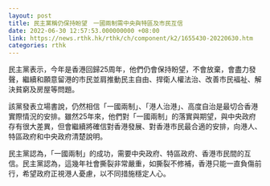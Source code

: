 ```yaml
---
layout: post
title: 民主黨稱仍保持盼望　一國兩制需中央與特區及市民互信
date: 2022-06-30 12:57:53.000000000 +08:00
link: https://news.rthk.hk/rthk/ch/component/k2/1655430-20220630.htm
categories: rthk
---
```


民主黨表示，今年是香港回歸25周年，他們仍會保持盼望，不會放棄，會盡力發聲，繼續和願意留港的市民並肩推動民主自由、捍衛人權法治、改善市民褔祉、解決貧窮及房屋等問題。

該黨發表立場書說，仍然相信「一國兩制」、「港人治港」、高度自治是最切合香港實際情況的安排。雖然25年來，他們對「一國兩制」的落實與期望，與中央政府存有很大差異，但會繼續將確信對香港發展、對香港市民最合適的安排，向港人、特區政府和中央政府清楚說明。

民主黨認為，「一國兩制」的成功，需要中央政府、特區政府、香港市民間的互信。民主黨認為，這幾年社會撕裂非常嚴重，如撕裂不修補，香港只能一直負傷前行，希望政府正視港人憂慮，以不同措施穩定人心。
